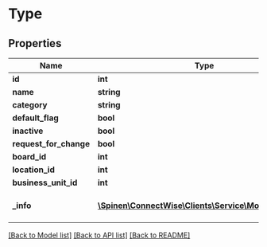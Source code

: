 # Type

## Properties
Name | Type | Description | Notes
------------ | ------------- | ------------- | -------------
**id** | **int** |  | [optional] 
**name** | **string** |  | 
**category** | **string** |  | [optional] 
**default_flag** | **bool** |  | [optional] 
**inactive** | **bool** |  | [optional] 
**request_for_change** | **bool** |  | [optional] 
**board_id** | **int** |  | [optional] 
**location_id** | **int** |  | [optional] 
**business_unit_id** | **int** |  | [optional] 
**_info** | [**\Spinen\ConnectWise\Clients\Service\Model\Metadata**](Metadata.md) | Metadata of the entity | [optional] 

[[Back to Model list]](../README.md#documentation-for-models) [[Back to API list]](../README.md#documentation-for-api-endpoints) [[Back to README]](../README.md)


